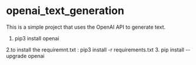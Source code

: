 # openai_text_generation
 This is a simple project that uses the OpenAI API to generate text.

1. pip3 install openai

2.to install the requiremnt.txt : pip3 install -r requirements.txt
3. pip install --upgrade openai

